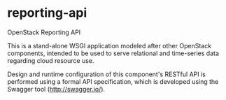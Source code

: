 # reporting-api
OpenStack Reporting API

This is a stand-alone WSGI application modeled after other OpenStack components, intended to be used to serve relational and time-series data regarding cloud resource use.

Design and runtime configuration of this component's RESTful API is performed using a formal API specification, which is developed using the Swagger tool (http://swagger.io/).
